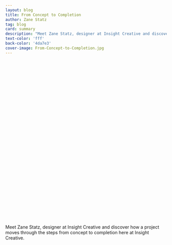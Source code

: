 ```yaml
---
layout: blog
title: From Concept to Completion
author: Zane Statz  
tag: blog
card: summary
description: "Meet Zane Statz, designer at Insight Creative and discover how a project moves through the steps from concept to completion here at Insight Creative."
text-color: 'fff'
back-color: '4da7e3'
cover-image: From-Concept-to-Completion.jpg
---
```

<!-- ![From Concept to Completion](/img/zane-vlog-1216.jpg)  -->

<script src="//fast.wistia.com/embed/medias/pukozq6xf0.jsonp" async></script>
<script src="//fast.wistia.com/assets/external/E-v1.js" async></script>
<span class="wistia_embed wistia_async_o6b46vjfum popover=true popoverAnimateThumbnail=true" style="display:inline-block;height:500px;width:100%">&nbsp;</span>

Meet Zane Statz, designer at Insight Creative and discover how a project moves through the steps from concept to completion here at Insight Creative.
